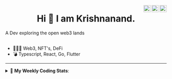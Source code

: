 <a href="https://twitter.com/incrypto32" target="_blank" rel="nofollow"><img align="right" alt="Pratik's Twitter" width="22px" src="https://cdn.jsdelivr.net/npm/simple-icons@v3/icons/twitter.svg" /></a><a href="https://www.linkedin.com/in/incrypto32" target="_blank" rel="nofollow"><img align="right" alt="Pratik's Linkdein" width="22px" src="https://cdn.jsdelivr.net/npm/simple-icons@v3/icons/linkedin.svg" /></a><a href="https://www.instagram.com/incrypto32" target="_blank" rel="nofollow"><img align="right" alt="Insta" width="22px" src="https://cdn.jsdelivr.net/npm/simple-icons@v3/icons/instagram.svg" /></a>

<center><h1> Hi 👋 I am Krishnanand. </h1></center>
A Dev exploring the open web3 lands

 <br /> 
 <br /> 

 
- 👨🏽‍💻  Web3, NFT's, DeFi
- 💣  Typescript, React, Go, Flutter
<!-- - 🌐 Visit my [porfolio website](https://incrypt32.github.io/) for complete background and contact. -->


---


<details> 
 <summary>🤖 <b>My Weekly Coding Stats</b>: </summary>
<br>

<!--START_SECTION:waka-->

```text
Rust         6 hrs 27 mins   ███████████████████████▓░   94.10 %
JSON         7 mins          ▒░░░░░░░░░░░░░░░░░░░░░░░░   01.71 %
Bash         5 mins          ▒░░░░░░░░░░░░░░░░░░░░░░░░   01.37 %
YAML         4 mins          ▒░░░░░░░░░░░░░░░░░░░░░░░░   01.14 %
Other        4 mins          ▒░░░░░░░░░░░░░░░░░░░░░░░░   01.04 %
```

<!--END_SECTION:waka-->

</details>


